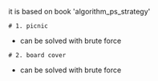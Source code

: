 
it is based on book 'algorithm_ps_strategy'

``# 1. picnic``
- can be solved with brute force

``# 2. board cover``
- can be solved with brute force
